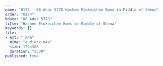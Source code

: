 ```yaml
---
name: "0174 - 08 Adar 5778 Hashem Elokeichem Emes in Middle of Shema"
order: "0174"
hdate: "08 Adar 5778"
title: "Hashem Elokeichem Emes in Middle of Shema"
keywords: []
file:
- ext: ".m4a"
  mime: "audio/x-m4a"
  size: 1754388
  duration: "3:30"
published: true
---
```


